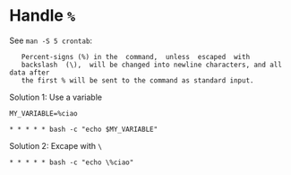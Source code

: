 # Handle `%`

See `man -S 5 crontab`:

       Percent-signs (%) in the  command,  unless  escaped  with
       backslash  (\),  will be changed into newline characters, and all data after
       the first % will be sent to the command as standard input.

Solution 1: Use a variable

```
MY_VARIABLE=%ciao

* * * * * bash -c "echo $MY_VARIABLE"
```

Solution 2: Excape with `\`

```
* * * * * bash -c "echo \%ciao"
```
